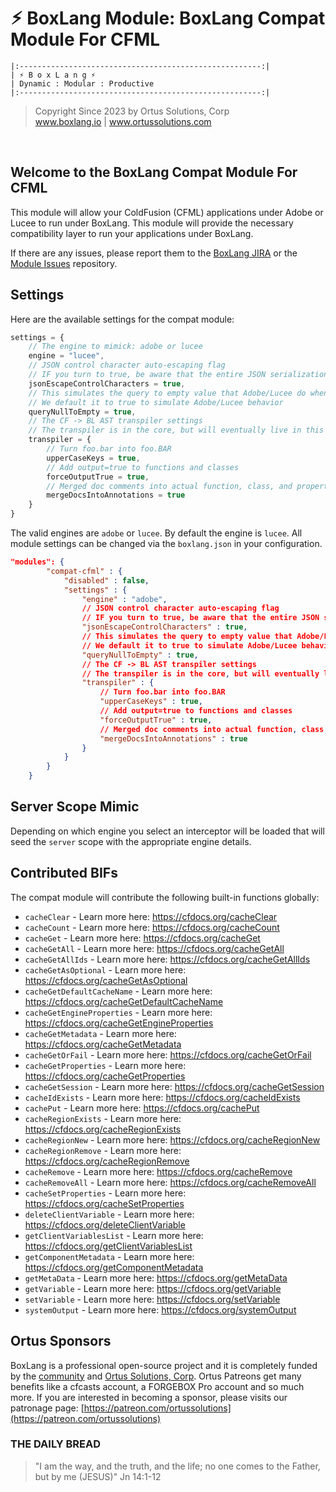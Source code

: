 # ⚡︎ BoxLang Module: BoxLang Compat Module For CFML

```
|:------------------------------------------------------:|
| ⚡︎ B o x L a n g ⚡︎
| Dynamic : Modular : Productive
|:------------------------------------------------------:|
```

<blockquote>
	Copyright Since 2023 by Ortus Solutions, Corp
	<br>
	<a href="https://www.boxlang.io">www.boxlang.io</a> |
	<a href="https://www.ortussolutions.com">www.ortussolutions.com</a>
</blockquote>

<p>&nbsp;</p>

## Welcome to the BoxLang Compat Module For CFML

This module will allow your ColdFusion (CFML) applications under Adobe or Lucee to run under BoxLang.  This module will provide the necessary compatibility layer to run your applications under BoxLang.

If there are any issues, please report them to the [BoxLang JIRA](https://ortussolutions.atlassian.net/browse/BL/issues) or the [Module Issues](https://github.com/ortus-boxlang/bx-compat-cfml/issues) repository.

## Settings

Here are the available settings for the compat module:

```js
settings = {
	// The engine to mimick: adobe or lucee
    engine = "lucee",
	// JSON control character auto-escaping flag
	// IF you turn to true, be aware that the entire JSON serialization will be escaped and be slower.
	jsonEscapeControlCharacters = true,
	// This simulates the query to empty value that Adobe/Lucee do when NOT in full null support
	// We default it to true to simulate Adobe/Lucee behavior
	queryNullToEmpty = true,
	// The CF -> BL AST transpiler settings
	// The transpiler is in the core, but will eventually live in this module, so the settings are here.
	transpiler = {
		// Turn foo.bar into foo.BAR
		upperCaseKeys = true,
		// Add output=true to functions and classes
		forceOutputTrue = true,
		// Merged doc comments into actual function, class, and property annotations
		mergeDocsIntoAnnotations = true
	}
}
```

The valid engines are `adobe` or `lucee`.  By default the engine is `lucee`.  All module settings can be changed via the `boxlang.json` in your configuration.

```json
"modules": {
		"compat-cfml" : {
			"disabled" : false,
			"settings" : {
				"engine" : "adobe",
				// JSON control character auto-escaping flag
				// IF you turn to true, be aware that the entire JSON serialization will be escaped and be slower.
				"jsonEscapeControlCharacters" : true,
				// This simulates the query to empty value that Adobe/Lucee do when NOT in full null support
				// We default it to true to simulate Adobe/Lucee behavior
				"queryNullToEmpty" : true,
				// The CF -> BL AST transpiler settings
				// The transpiler is in the core, but will eventually live in this module, so the settings are here.
				"transpiler" : {
					// Turn foo.bar into foo.BAR
					"upperCaseKeys" : true,
					// Add output=true to functions and classes
					"forceOutputTrue" : true,
					// Merged doc comments into actual function, class, and property annotations
					"mergeDocsIntoAnnotations" : true
				}
			}
		}
	}
```

## Server Scope Mimic

Depending on which engine you select an interceptor will be loaded that will seed the `server` scope with the appropriate engine details.

## Contributed BIFs

The compat module will contribute the following built-in functions globally:

* `cacheClear` - Learn more here: https://cfdocs.org/cacheClear
* `cacheCount` - Learn more here: https://cfdocs.org/cacheCount
* `cacheGet` - Learn more here: https://cfdocs.org/cacheGet
* `cacheGetAll` - Learn more here: https://cfdocs.org/cacheGetAll
* `cacheGetAllIds` - Learn more here: https://cfdocs.org/cacheGetAllIds
* `cacheGetAsOptional` - Learn more here: https://cfdocs.org/cacheGetAsOptional
* `cacheGetDefaultCacheName` - Learn more here: https://cfdocs.org/cacheGetDefaultCacheName
* `cacheGetEngineProperties` - Learn more here: https://cfdocs.org/cacheGetEngineProperties
* `cacheGetMetadata` - Learn more here: https://cfdocs.org/cacheGetMetadata
* `cacheGetOrFail` - Learn more here: https://cfdocs.org/cacheGetOrFail
* `cacheGetProperties` - Learn more here: https://cfdocs.org/cacheGetProperties
* `cacheGetSession` - Learn more here: https://cfdocs.org/cacheGetSession
* `cacheIdExists` - Learn more here: https://cfdocs.org/cacheIdExists
* `cachePut` - Learn more here: https://cfdocs.org/cachePut
* `cacheRegionExists` - Learn more here: https://cfdocs.org/cacheRegionExists
* `cacheRegionNew` - Learn more here: https://cfdocs.org/cacheRegionNew
* `cacheRegionRemove` - Learn more here: https://cfdocs.org/cacheRegionRemove
* `cacheRemove` - Learn more here: https://cfdocs.org/cacheRemove
* `cacheRemoveAll` - Learn more here: https://cfdocs.org/cacheRemoveAll
* `cacheSetProperties` - Learn more here: https://cfdocs.org/cacheSetProperties
* `deleteClientVariable` - Learn more here: https://cfdocs.org/deleteClientVariable
* `getClientVariablesList` - Learn more here: https://cfdocs.org/getClientVariablesList
* `getComponentMetadata` - Learn more here: https://cfdocs.org/getComponentMetadata
* `getMetaData` - Learn more here: https://cfdocs.org/getMetaData
* `getVariable` - Learn more here: https://cfdocs.org/getVariable
* `setVariable` - Learn more here: https://cfdocs.org/setVariable
* `systemOutput` - Learn more here: https://cfdocs.org/systemOutput


## Ortus Sponsors

BoxLang is a professional open-source project and it is completely funded by the [community](https://patreon.com/ortussolutions) and [Ortus Solutions, Corp](https://www.ortussolutions.com).  Ortus Patreons get many benefits like a cfcasts account, a FORGEBOX Pro account and so much more.  If you are interested in becoming a sponsor, please visits our patronage page: [https://patreon.com/ortussolutions](https://patreon.com/ortussolutions)

### THE DAILY BREAD

 > "I am the way, and the truth, and the life; no one comes to the Father, but by me (JESUS)" Jn 14:1-12
